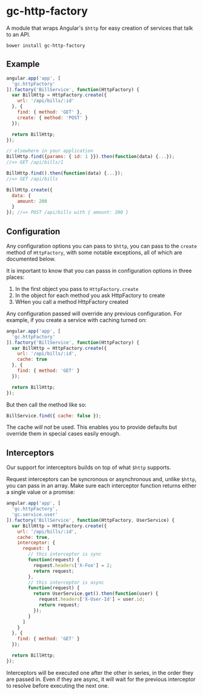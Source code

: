 # gc-http-factory

A module that wraps Angular's `$http` for easy creation of services that talk to an API.

```
bower install gc-http-factory
```

## Example

```js
angular.app('app', [
  'gc.httpFactory'
]).factory('BillService', function(HttpFactory) {
  var BillHttp = HttpFactory.create({
    url: '/api/bills/:id'
  }, {
    find: { method: 'GET' },
    create: { method: 'POST' }
  });

  return BillHttp;
});

// elsewhere in your application
BillHttp.find({params: { id: 1 }}).then(function(data) {...});
//=> GET /api/bills/1

BillHttp.find().then(function(data) {...});
//=> GET /api/bills

BillHttp.create({
  data: {
    amount: 200
  }
}); //=> POST /api/bills with { amount: 200 }
```

## Configuration

Any configuration options you can pass to `$http`, you can pass to the `create` method of `HttpFactory`, with some notable exceptions, all of which are documented below.

It is important to know that you can passs in configuration options in three places:

1. In the first object you pass to `HttpFactory.create`
2. In the object for each method you ask HttpFactory to create
3. WHen you call a method HttpFactory created

Any configuration passed will override any previous configuration. For example, if you create a service with caching turned on:

```js
angular.app('app', [
  'gc.httpFactory'
]).factory('BillService', function(HttpFactory) {
  var BillHttp = HttpFactory.create({
    url: '/api/bills/:id',
    cache: true
  }, {
    find: { method: 'GET' }
  });

  return BillHttp;
});
```

But then call the method like so:

```js
BillService.find({ cache: false });
```

The cache _will not_ be used. This enables you to provide defaults but override them in special cases easily enough.

## Interceptors

Our support for interceptors builds on top of what `$http` supports.

Request interceptors can be syncronous or asynchronous and, unlike `$http`, you can pass in an array. Make sure each interceptor function returns either a single value or a promise:

```js
angular.app('app', [
  'gc.httpFactory',
  'gc.service.user'
]).factory('BillService', function(HttpFactory, UserService) {
  var BillHttp = HttpFactory.create({
    url: '/api/bills/:id',
    cache: true,
    interceptor: {
      request: [
        // this interceptor is sync
        function(request) {
          request.headers['X-Foo'] = 2;
          return request;
        },
        // this interceptor is async
        function(request) {
          return UserService.get().then(function(user) {
            request.headers['X-User-Id'] = user.id;
            return request;
          });
        }
      ]
    }
  }, {
    find: { method: 'GET' }
  });

  return BillHttp;
});
```

Interceptors will be executed one after the other in series, in the order they are passed in. Even if they are async, it will wait for the previous interceptor to resolve before executing the next one.

